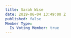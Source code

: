 ```yaml
---
title: Sarah Wise
date: 2019-06-04 13:49:00 Z
published: false
Member Type:
  Is Voting Member: true
---
```


